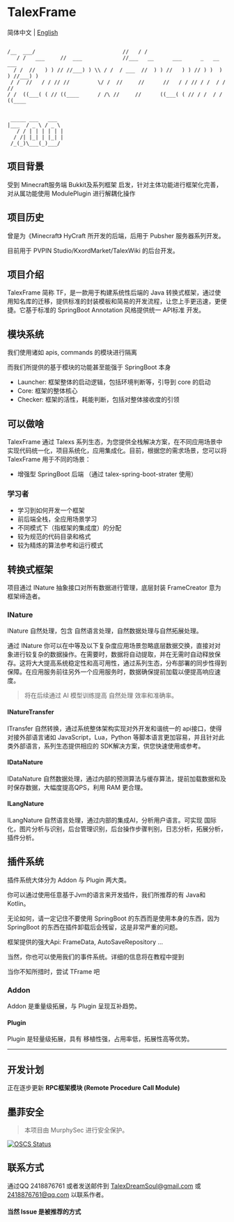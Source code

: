 # TalexFrame

简体中文 | [English](./.github/en/README.md)

```

/__  ___/                            //   / /                                   
   / /   ___     //  ___             //___   __      ___      _   __      ___    
  / /  //   ) ) // //___) ) \\ / /  / ___  //  ) ) //   ) ) // ) )  ) ) //___) ) 
 / /  //   / / // //         \/ /  //     //      //   / / // / /  / / //        
/ /  ((___( ( // ((____      / /\ //     //      ((___( ( // / /  / / ((____     
                                                                                   
```


     _____ ___   ___  
    |___  / _ \ / _ \ 
       / / | | | | | |
      / /| |_| | |_| |
     /_(_)\___(_)___/ 




## 项目背景

受到 Minecraft服务端 Bukkit及系列框架 启发，针对主体功能进行框架化完善，对从属功能使用 ModulePlugin 进行解耦化操作

## 项目历史

曾是为《Minecraft》 HyCraft 所开发的后端，后用于 Pubsher 服务器系列开发。

目前用于 PVPIN Studio/KxordMarket/TalexWiki 的后台开发。

## 项目介绍

TalexFrame 简称 TF，是一款用于构建系统性后端的 Java 转换式框架，通过使用知名库的迁移，提供标准的封装模板和简易的开发流程，让您上手更迅速，更便捷。它基于标准的 SpringBoot Annotation 风格提供统一 API标准 开发。

## 模块系统

我们使用诸如 apis, commands 的模块进行隔离

而我们所提供的基于模块的功能甚至能强于 SpringBoot 本身

- Launcher: 框架整体的启动逻辑，包括环境判断等，引导到 core 的启动
- Core: 框架的整体核心
- Checker: 框架的活性，耗能判断，包括对整体接收度的引领

## 可以做啥

TalexFrame 通过 Talexs 系列生态，为您提供全栈解决方案，在不同应用场景中实现代码统一化，项目系统化，应用集成化。目前，根据您的需求场景，您可以将 TalexFrame 用于不同的场景：

- 增强型 SpringBoot 后端 （通过 talex-spring-boot-strater 使用）

### 学习者

- 学习到如何开发一个框架
- 前后端全栈，全应用场景学习
- 不同模式下（指框架的集成度）的分配
- 较为规范的代码目录和格式
- 较为精炼的算法参考和运行模式

## 转换式框架

项目通过 INature 抽象接口对所有数据进行管理，底层封装 FrameCreator 意为框架缔造者。

### INature

INature 自然处理，包含 自然语言处理，自然数据处理与自然拓展处理。

通过 INature 你可以在中等及以下复杂度应用场景忽略底层数据交换，直接对对象进行较复杂的数据操作。在需要时，数据将自动提取，并在无需时自动释放保存。这将大大提高系统稳定性和高可用性，通过系列生态，分布部署的同步性得到保障。在应用服务前往另外一个应用服务时，数据确保提前加载以便提高响应速度。

> 将在后续通过 AI 模型训练提高 自然处理 效率和准确率。

#### INatureTransfer

ITransfer 自然转换，通过系统整体架构实现对外开发和谐统一的 api接口，使得对接外部语言诸如 JavaScript，Lua，Python 等脚本语言更加容易，并且针对此类外部语言，系列生态提供相应的 SDK解决方案，供您快速使用或参考。

#### IDataNature

IDataNature 自然数据处理，通过内部的预测算法与缓存算法，提前加载数据和及时保存数据，大幅度提高QPS，利用 RAM 更合理。

#### ILangNature

ILangNature 自然语言处理，通过内部的集成AI，分析用户语言。可实现 国际化，图片分析与识别，后台管理识别，后台操作步骤判别，日志分析，拓展分析，插件分析。

## 插件系统

插件系统大体分为 Addon 与 Plugin 两大类。

你可以通过使用任意基于Jvm的语言来开发插件，我们所推荐的有 Java和Kotlin。

无论如何，请一定记住不要使用 SpringBoot 的东西而是使用本身的东西，因为 SpringBoot 的东西在插件卸载后会残留，这是非常严重的问题。

框架提供的强大Api: FrameData, AutoSaveRepository ...

当然，你也可以使用我们的事件系统。详细的信息将在教程中提到

当你不知所措时，尝试 TFrame 吧

### Addon

Addon 是重量级拓展，与 Plugin 呈现互补趋势。

#### Plugin

Plugin 是轻量级拓展，具有 移植性强，占用率低，拓展性高等优势。

****

## 开发计划

正在逐步更新 **RPC框架模块 (Remote Procedure Call Module)**

## 墨菲安全

> 本项目由 MurphySec 进行安全保护。

[![OSCS Status](https://www.oscs1024.com/platform/badge/Talexs/TalexFrame.svg?size=large)](https://www.murphysec.com/dr/ok0G9SGTn0xsXi7Zex)

##  联系方式

通过QQ 2418876761 或者发送邮件到 TalexDreamSoul@gmail.com 或 2418876761@qq.com 以联系作者。

#### 当然 Issue 是被推荐的方式


